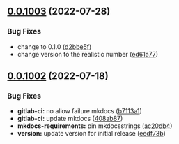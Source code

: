 ## [0.0.1003](https://git.act3-ace.com/rta/safe-autonomy-stack/safe-autonomy-dynamics/compare/v0.0.1002...v0.0.1003) (2022-07-28)


### Bug Fixes

* change to 0.1.0 ([d2bbe5f](https://git.act3-ace.com/rta/safe-autonomy-stack/safe-autonomy-dynamics/commit/d2bbe5f7107f9a1f99fd3f5d243aff775a33275e))
* change version to the realistic number ([ed61a77](https://git.act3-ace.com/rta/safe-autonomy-stack/safe-autonomy-dynamics/commit/ed61a77f9bf4802c94bf03cd9e29f56c6dc79a10))

## [0.0.1002](https://git.act3-ace.com/rta/safe-autonomy-stack/safe-autonomy-dynamics/compare/v0.0.1001...v0.0.1002) (2022-07-18)


### Bug Fixes

* **gitlab-ci:** no allow failure mkdocs ([b7113a1](https://git.act3-ace.com/rta/safe-autonomy-stack/safe-autonomy-dynamics/commit/b7113a1b9a4984c8cae9d7e9ac50d5f026800e21))
* **gitlab-ci:** update mkdocs ([408ab87](https://git.act3-ace.com/rta/safe-autonomy-stack/safe-autonomy-dynamics/commit/408ab87cf75222ec25457709f6e54f291477ebd6))
* **mkdocs-requirements:** pin mkdocsstrings ([ac20db4](https://git.act3-ace.com/rta/safe-autonomy-stack/safe-autonomy-dynamics/commit/ac20db480d24d6fb39b47b3b55780a3c7a5dbf77))
* **version:** update version for initial release ([eedf73b](https://git.act3-ace.com/rta/safe-autonomy-stack/safe-autonomy-dynamics/commit/eedf73b84d625294f4414162a959d6361dcf1fc5))
